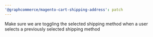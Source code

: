 ```yaml
---
'@graphcommerce/magento-cart-shipping-address': patch
---
```


Make sure we are toggling the selected shipping method when a user selects a previously selected shipping method

